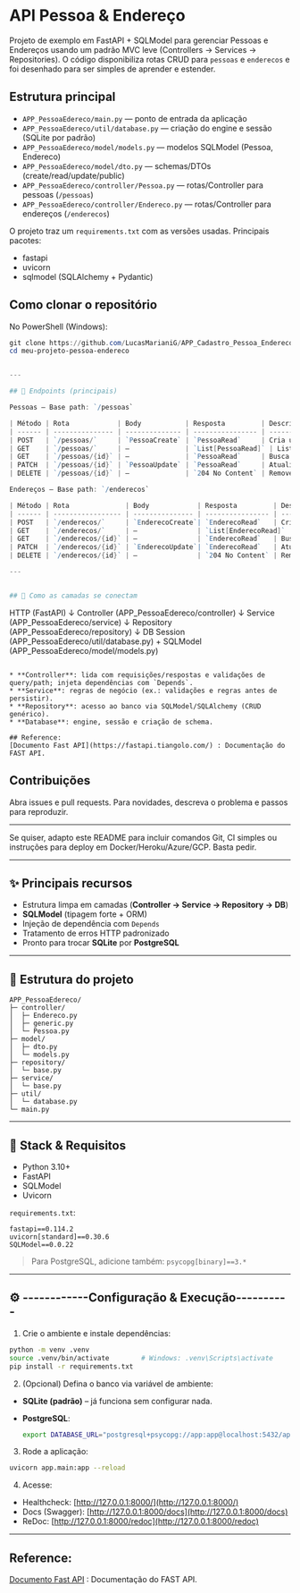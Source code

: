 # API Pessoa & Endereço

Projeto de exemplo em FastAPI + SQLModel para gerenciar Pessoas e Endereços usando um padrão MVC leve (Controllers → Services → Repositories). O código disponibiliza rotas CRUD para `pessoas` e `enderecos` e foi desenhado para ser simples de aprender e estender.

## Estrutura principal

- `APP_PessoaEdereco/main.py` — ponto de entrada da aplicação
- `APP_PessoaEdereco/util/database.py` — criação do engine e sessão (SQLite por padrão)
- `APP_PessoaEdereco/model/models.py` — modelos SQLModel (Pessoa, Endereco)
- `APP_PessoaEdereco/model/dto.py` — schemas/DTOs (create/read/update/public)
- `APP_PessoaEdereco/controller/Pessoa.py` — rotas/Controller para pessoas (`/pessoas`)
- `APP_PessoaEdereco/controller/Endereco.py` — rotas/Controller para endereços (`/enderecos`)

O projeto traz um `requirements.txt` com as versões usadas. Principais pacotes:

- fastapi
- uvicorn
- sqlmodel (SQLAlchemy + Pydantic)

## Como clonar o repositório

No PowerShell (Windows):

```powershell
git clone https://github.com/LucasMarianiG/APP_Cadastro_Pessoa_Endereco.git 
cd meu-projeto-pessoa-endereco


---

## 🔌 Endpoints (principais)

Pessoas — Base path: `/pessoas`

| Método | Rota            | Body           | Resposta         | Descrição                          |
| ------ | --------------- | -------------- | ---------------- | ---------------------------------- |
| POST   | `/pessoas/`     | `PessoaCreate` | `PessoaRead`     | Cria uma pessoa                    |
| GET    | `/pessoas/`     | —              | `List[PessoaRead]` | Lista pessoas (offset/limit)     |
| GET    | `/pessoas/{id}` | —              | `PessoaRead`     | Busca pessoa por ID                |
| PATCH  | `/pessoas/{id}` | `PessoaUpdate` | `PessoaRead`     | Atualiza campos parciais           |
| DELETE | `/pessoas/{id}` | —              | `204 No Content` | Remove pessoa                      |

Endereços — Base path: `/enderecos`

| Método | Rota              | Body            | Resposta         | Descrição                          |
| ------ | ----------------- | --------------- | ---------------- | ---------------------------------- |
| POST   | `/enderecos/`     | `EnderecoCreate`| `EnderecoRead`   | Cria um endereço (assoc. a pessoa) |
| GET    | `/enderecos/`     | —               | `List[EnderecoRead]` | Lista endereços                |
| GET    | `/enderecos/{id}` | —               | `EnderecoRead`   | Busca endereço por ID              |
| PATCH  | `/enderecos/{id}` | `EnderecoUpdate`| `EnderecoRead`   | Atualiza campos parciais           |
| DELETE | `/enderecos/{id}` | —               | `204 No Content` | Remove endereço                    |

---


## 🧠 Como as camadas se conectam

```
HTTP (FastAPI)
   ↓
Controller (APP_PessoaEdereco/controller)
   ↓
Service (APP_PessoaEdereco/service)
   ↓
Repository (APP_PessoaEdereco/repository)
   ↓
DB Session (APP_PessoaEdereco/util/database.py) + SQLModel (APP_PessoaEdereco/model/models.py)
```

* **Controller**: lida com requisições/respostas e validações de query/path; injeta dependências com `Depends`.
* **Service**: regras de negócio (ex.: validações e regras antes de persistir).
* **Repository**: acesso ao banco via SQLModel/SQLAlchemy (CRUD genérico).
* **Database**: engine, sessão e criação de schema.

## Reference:
[Documento Fast API](https://fastapi.tiangolo.com/) : Documentação do FAST API. 
```

## Contribuições

Abra issues e pull requests. Para novidades, descreva o problema e passos para reproduzir.

---

Se quiser, adapto este README para incluir comandos Git, CI simples ou instruções para deploy em Docker/Heroku/Azure/GCP. Basta pedir.

---

## ✨ Principais recursos

* Estrutura limpa em camadas (**Controller → Service → Repository → DB**)
* **SQLModel** (tipagem forte + ORM)
* Injeção de dependência com `Depends`
* Tratamento de erros HTTP padronizado
* Pronto para trocar **SQLite** por **PostgreSQL**

---

## 📂 Estrutura do projeto

```
APP_PessoaEdereco/
├─ controller/
│  ├─ Endereco.py
│  ├─ generic.py
│  └─ Pessoa.py
├─ model/
│  ├─ dto.py
│  └─ models.py
├─ repository/
│  └─ base.py
├─ service/
│  └─ base.py
├─ util/
│  └─ database.py
└─ main.py
```

---

## 🧰 Stack & Requisitos

* Python 3.10+
* FastAPI
* SQLModel
* Uvicorn

`requirements.txt`:

```
fastapi==0.114.2
uvicorn[standard]==0.30.6
SQLModel==0.0.22
```

> Para PostgreSQL, adicione também: `psycopg[binary]==3.*`

---

## ⚙️ ------------Configuração & Execução----------

1. Crie o ambiente e instale dependências:

```bash
python -m venv .venv
source .venv/bin/activate        # Windows: .venv\Scripts\activate
pip install -r requirements.txt
```

2. (Opcional) Defina o banco via variável de ambiente:

* **SQLite (padrão)** – já funciona sem configurar nada.
* **PostgreSQL**:

  ```bash
  export DATABASE_URL="postgresql+psycopg://app:app@localhost:5432/appdb"
  ```

3. Rode a aplicação:

```bash
uvicorn app.main:app --reload
```

4. Acesse:

* Healthcheck: [http://127.0.0.1:8000/](http://127.0.0.1:8000/)
* Docs (Swagger): [http://127.0.0.1:8000/docs](http://127.0.0.1:8000/docs)
* ReDoc: [http://127.0.0.1:8000/redoc](http://127.0.0.1:8000/redoc)

---

## Reference:
[Documento Fast API](https://fastapi.tiangolo.com/) : Documentação do FAST API. 